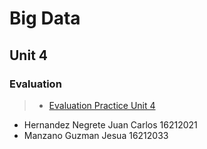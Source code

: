 # Big Data

## Unit 4

### Evaluation
> * [Evaluation Practice Unit 4](https://github.com/JesuaMG/BigData/tree/Unit_4/Unit4/Evaluation)

- Hernandez Negrete Juan Carlos 16212021
- Manzano Guzman Jesua 16212033
